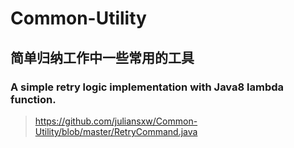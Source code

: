 # Common-Utility
## 简单归纳工作中一些常用的工具

### A simple retry logic implementation with Java8 lambda function.
> https://github.com/juliansxw/Common-Utility/blob/master/RetryCommand.java
